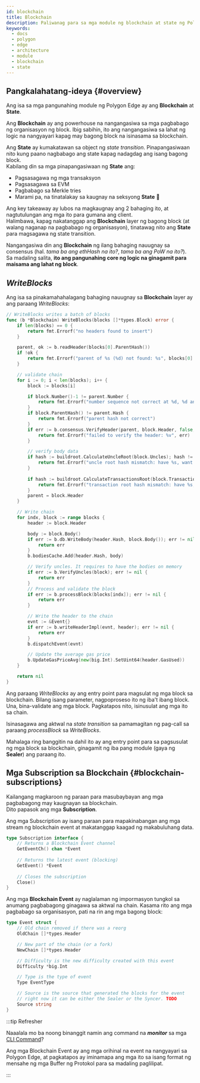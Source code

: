 ```yaml
---
id: blockchain
title: Blockchain
description: Paliwanag para sa mga module ng blockchain at state ng Polygon Edge.
keywords:
  - docs
  - polygon
  - edge
  - architecture
  - module
  - blockchain
  - state
---
```


## Pangkalahatang-ideya {#overview}

Ang isa sa mga pangunahing module ng Polygon Edge ay ang **Blockchain** at **State**. <br />

Ang **Blockchain** ay ang powerhouse na nangangasiwa sa mga pagbabago ng organisasyon ng block. Ibig sabihin, ito ang nangangasiwa sa lahat ng logic na nangyayari kapag may bagong block na isinasama sa blockchain.

Ang **State** ay kumakatawan sa object ng *state transition*. Pinapangasiwaan nito kung paano nagbabago ang state kapag nadagdag ang isang bagong block. <br /> Kabilang din sa mga pinapangasiwaan ng **State** ang:
* Pagsasagawa ng mga transaksyon
* Pagsasagawa sa EVM
* Pagbabago sa Merkle tries
* Marami pa, na tinatalakay sa kaugnay na seksyong **State** 🙂

Ang key takeaway ay lubos na magkaugnay ang 2 bahaging ito, at nagtutulungan ang mga ito para gumana ang client. <br /> Halimbawa, kapag nakatanggap ang **Blockchain** layer ng bagong block (at walang naganap na pagbabago ng organisasyon), tinatawag nito ang **State** para magsagawa ng state transition.

Nangangasiwa din ang **Blockchain** ng ilang bahaging nauugnay sa consensus (hal. *tama ba ang ethHash na ito?*, *tama ba ang PoW na ito?*). <br /> Sa madaling salita, **ito ang pangunahing core ng logic na ginagamit para maisama ang lahat ng block**.

## *WriteBlocks*

Ang isa sa pinakamahahalagang bahaging nauugnay sa **Blockchain** layer ay ang paraang *WriteBlocks*:

````go title="blockchain/blockchain.go"
// WriteBlocks writes a batch of blocks
func (b *Blockchain) WriteBlocks(blocks []*types.Block) error {
	if len(blocks) == 0 {
		return fmt.Errorf("no headers found to insert")
	}

	parent, ok := b.readHeader(blocks[0].ParentHash())
	if !ok {
		return fmt.Errorf("parent of %s (%d) not found: %s", blocks[0].Hash().String(), blocks[0].Number(), blocks[0].ParentHash())
	}

	// validate chain
	for i := 0; i < len(blocks); i++ {
		block := blocks[i]

		if block.Number()-1 != parent.Number {
			return fmt.Errorf("number sequence not correct at %d, %d and %d", i, block.Number(), parent.Number)
		}
		if block.ParentHash() != parent.Hash {
			return fmt.Errorf("parent hash not correct")
		}
		if err := b.consensus.VerifyHeader(parent, block.Header, false, true); err != nil {
			return fmt.Errorf("failed to verify the header: %v", err)
		}

		// verify body data
		if hash := buildroot.CalculateUncleRoot(block.Uncles); hash != block.Header.Sha3Uncles {
			return fmt.Errorf("uncle root hash mismatch: have %s, want %s", hash, block.Header.Sha3Uncles)
		}
		
		if hash := buildroot.CalculateTransactionsRoot(block.Transactions); hash != block.Header.TxRoot {
			return fmt.Errorf("transaction root hash mismatch: have %s, want %s", hash, block.Header.TxRoot)
		}
		parent = block.Header
	}

	// Write chain
	for indx, block := range blocks {
		header := block.Header

		body := block.Body()
		if err := b.db.WriteBody(header.Hash, block.Body()); err != nil {
			return err
		}
		b.bodiesCache.Add(header.Hash, body)

		// Verify uncles. It requires to have the bodies on memory
		if err := b.VerifyUncles(block); err != nil {
			return err
		}
		// Process and validate the block
		if err := b.processBlock(blocks[indx]); err != nil {
			return err
		}

		// Write the header to the chain
		evnt := &Event{}
		if err := b.writeHeaderImpl(evnt, header); err != nil {
			return err
		}
		b.dispatchEvent(evnt)

		// Update the average gas price
		b.UpdateGasPriceAvg(new(big.Int).SetUint64(header.GasUsed))
	}

	return nil
}
````
Ang paraang *WriteBlocks* ay ang entry point para magsulat ng mga block sa blockchain. Bilang isang parameter, nagpoproseso ito ng iba't ibang block.<br />
Una, bina-validate ang mga block. Pagkatapos nito, isinusulat ang mga ito sa chain.

Isinasagawa ang aktwal na *state transition* sa pamamagitan ng pag-call sa paraang *processBlock* sa *WriteBlocks*.

Mahalaga ring banggitin na dahil ito ay ang entry point para sa pagsusulat ng mga block sa blockchain, ginagamit ng iba pang module (gaya ng **Sealer**) ang paraang ito.

## Mga Subscription sa Blockchain {#blockchain-subscriptions}

Kailangang magkaroon ng paraan para masubaybayan ang mga pagbabagong may kaugnayan sa blockchain. <br />
Dito papasok ang mga **Subscription**.

Ang mga Subscription ay isang paraan para mapakinabangan ang mga stream ng blockchain event at makatanggap kaagad ng makabuluhang data.

````go title="blockchain/subscription.go"
type Subscription interface {
    // Returns a Blockchain Event channel
	GetEventCh() chan *Event
	
	// Returns the latest event (blocking)
	GetEvent() *Event
	
	// Closes the subscription
	Close()
}
````

Ang mga **Blockchain Event** ay naglalaman ng impormasyon tungkol sa anumang pagbabagong ginagawa sa aktwal na chain. Kasama rito ang mga pagbabago sa organisasyon, pati na rin ang mga bagong block:

````go title="blockchain/subscription.go"
type Event struct {
	// Old chain removed if there was a reorg
	OldChain []*types.Header

	// New part of the chain (or a fork)
	NewChain []*types.Header

	// Difficulty is the new difficulty created with this event
	Difficulty *big.Int

	// Type is the type of event
	Type EventType

	// Source is the source that generated the blocks for the event
	// right now it can be either the Sealer or the Syncer. TODO
	Source string
}
````

:::tip Refresher

Naaalala mo ba noong binanggit namin ang command na ***monitor*** sa mga [CLI Command](/docs/edge/get-started/cli-commands)?

Ang mga Blockchain Event ay ang mga orihinal na event na nangyayari sa Polygon Edge, at pagkatapos ay iminamapa ang mga ito sa isang format ng mensahe ng mga Buffer ng Protokol para sa madaling paglilipat.

:::